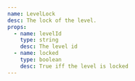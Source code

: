 ```yaml
---
name: LevelLock
desc: The lock of the level.
props:
  - name: levelId
    type: string
    desc: The level id
  - name: locked
    type: boolean
    desc: True iff the level is locked
---
```

